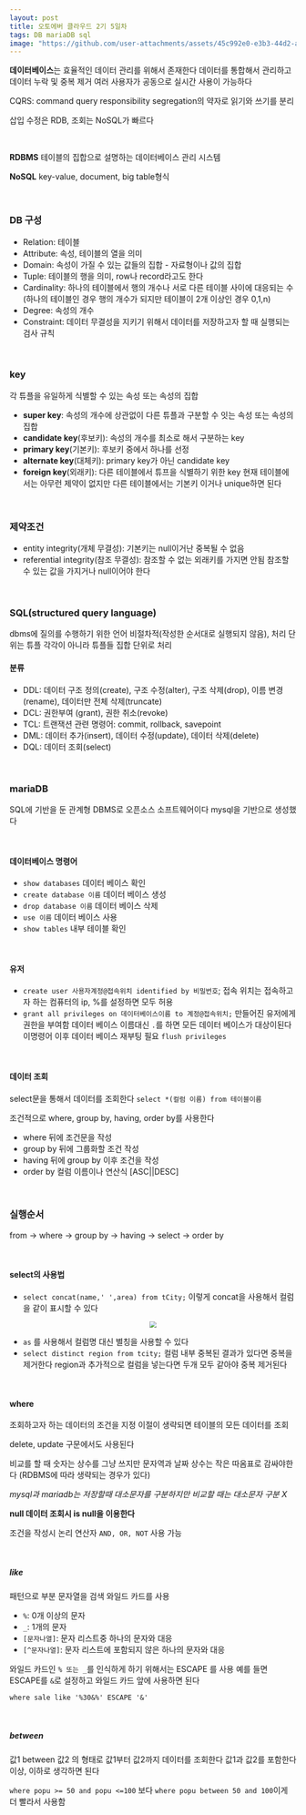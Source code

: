 ```yaml
---
layout: post
title: 오토에버 클라우드 2기 5일차
tags: DB mariaDB sql
image: "https://github.com/user-attachments/assets/45c992e0-e3b3-44d2-a201-af9f15b7d10d"
---
```


**데이터베이스**는 효율적인 데이터 관리를 위해서 존재한다 데이터를 통합해서 관리하고 데이터 누락 및 중복 제거 여러 사용자가 공동으로 실시간 사용이 가능하다

CQRS: command query responsibility segregation의 약자로 읽기와 쓰기를 분리 

삽입 수정은 RDB, 조회는 NoSQL가 빠르다

&nbsp;

**RDBMS** 테이블의 집합으로 설명하는 데이터베이스 관리 시스템

**NoSQL** key-value, document, big table형식

&nbsp;

### DB 구성

- Relation: 테이블
- Attribute: 속성, 테이블의 열을 의미
- Domain: 속성이 가질 수 있는 값들의 집합 - 자료형이나 값의 집합
- Tuple: 테이블의 행을 의미, row나 record라고도 한다
- Cardinality: 하나의 테이블에서 행의 개수나 서로 다른 테이블 사이에 대응되는 수(하나의 테이블인 경우 행의 개수가 되지만 테이블이 2개 이상인 경우 0,1,n)
- Degree: 속성의 개수
- Constraint: 데이터 무결성을 지키기 위해서 데이터를 저장하고자 할 때 실행되는 검사 규칙

&nbsp;

### key

각 튜플을 유일하게 식별할 수 있는 속성 또는 속성의 집합

- **super key**: 속성의 개수에 상관없이 다른 튜플과 구분할 수 잇는 속성 또는 속성의 집합
- **candidate key**(후보키): 속성의 개수를 최소로 해서 구분하는 key
- **primary key**(기본키): 후보키 중에서 하나를 선정
- **alternate key**(대체키): primary key가 아닌 candidate key
- **foreign key**(외래키): 다른 테이블에서 튜프을 식별하기 위한 key 현재 테이블에서는 아무런 제약이 없지만 다른 테이블에서는 기본키 이거나 unique하면 된다

&nbsp;

### 제약조건

- entity integrity(개체 무결성): 기본키는 null이거난 중복될 수 없음
- referential integrity(참조 무결성): 참조할 수 없는 외래키를 가지면 안됨 참조할 수 있는 값을 가지거나 null이어야 한다

&nbsp;

### SQL(structured query language)

dbms에 질의를 수행하기 위한 언어 비절차적(작성한 순서대로 실행되지 않음), 처리 단위는 튜플 각각이 아니라 튜플들 집합 단위로 처리

#### 분류

- DDL: 데이터 구조 정의(create), 구조 수정(alter), 구조 삭제(drop), 이름 변경(rename), 데이터만 전체 삭제(truncate)
- DCL: 권한부여 (grant), 권한 취소(revoke)
- TCL: 트랜잭션 관련 명령어: commit, rollback, savepoint
- DML: 데이터 추가(insert), 데이터 수정(update), 데이터 삭제(delete)
- DQL: 데이터 조회(select)

&nbsp;

### mariaDB

SQL에 기반을 둔 관계형 DBMS로 오픈소스 소프트웨어이다 mysql을 기반으로 생성했다

&nbsp;

#### 데이터베이스 명령어

- `show databases` 데이터 베이스 확인
- `create database 이름` 데이터 베이스 생성
- `drop database 이름` 데이터 베이스 삭제
- `use 이름` 데이터 베이스 사용
- `show tables` 내부 테이블 확인

&nbsp;

#### 유저

- `create user 사용자계정@접속위치 identified by 비밀번호`; 접속 위치는 접속하고자 하는 컴퓨터의 ip, %를 설정하면 모두 허용
- `grant all privileges on 데이터베이스이름 to 계정@접속위치;` 만들어진 유저에게 권한을 부여함 데이터 베이스 이름대신 `.`를 하면 모든 데이터 베이스가 대상이된다 이명령어 이후 데이터 베이스 재부팅 필요 `flush privileges`

&nbsp;

#### 데이터 조회

select문을 통해서 데이터를 조회한다 `select *(컬럼 이름) from 테이블이름`

조건적으로 where, group by, having, order by를 사용한다

- where 뒤에 조건문을 작성
- group by 뒤에 그룹화할 조건 작성
- having 뒤에 group by 이후 조건을 작성
- order by 컬럼 이름이나 연산식 [ASC||DESC]

&nbsp;

### 실행순서

from &rarr; where &rarr; group by &rarr; having &rarr; select &rarr; order by

&nbsp;

#### select의 사용법

- `select concat(name,' ',area) from tCity;` 이렇게 concat을 사용해서 컬럼을 같이 표시할 수 있다

<center>
<img src="https://github.com/user-attachments/assets/45c992e0-e3b3-44d2-a201-af9f15b7d10d" style="zoom:70%;">
</center>

- `as` 를 사용해서  컬럼명 대신 별칭을 사용할 수 있다
- `select distinct region from tcity;` 컬럼 내부 중복된 결과가 있다면 중복을 제거한다 region과 추가적으로 컬럼을 넣는다면 두개 모두 같아야 중복 제거된다

&nbsp;

#### where

조회하고자 하는 데이터의 조건을 지정 이절이 생략되면 테이블의 모든 데이터를 조회

delete, update 구문에서도 사용된다

비교를 할 때 숫자는 상수를 그냥 쓰지만 문자역과 날짜 상수는 작은 따옴표로 감싸야한다 (RDBMS에 따라 생략되는 경우가 있다)

*mysql과 mariadb는 저장할때 대소문자를 구분하지만 비교할 때는 대소문자 구분 X*

**null 데이터 조회시 is null을 이용한다**

조건을 작성시 논리 연산자 `AND, OR, NOT` 사용 가능

&nbsp;

##### like

패턴으로 부분 문자열을 검색 와일드 카드를 사용

- `%`: 0개 이상의 문자
- `_`: 1개의 문자
- `[문자나열]`: 문자 리스트중 하나의 문자와 대응
- `[^문자나열]`: 문자 리스트에 포함되지 않은 하나의 문자와 대응

와일드 카드인 `% 또는 _`를 인식하게 하기 위해서는 ESCAPE 를 사용 예를 들면 ESCAPE를  `&`로 설정하고 와일드 카드 앞에 사용하면 된다

`where sale like '%30&%' ESCAPE '&'`

&nbsp;

##### between

값1 between 값2 의 형태로 값1부터 값2까지 데이터를 조회한다 값1과 값2를 포함한다 이상, 이하로 생각하면 된다

`where popu >= 50 and popu <=100` 보다 `where popu between 50 and 100`이게 더 빨라서 사용함

&nbsp;
